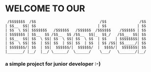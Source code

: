 <h1>WELCOME TO OUR</h1>
<div style="widht:100%; text-align-center">


     /$$$$$$$  /$$                             /$$               /$$
    | $$__  $$| $$                            | $$              | $$
    | $$  \ $$| $$$$$$$   /$$$$$$   /$$$$$$  /$$$$$$    /$$$$$$ | $$
    | $$$$$$$ | $$__  $$ /$$__  $$ /$$__  $$|_  $$_/   /$$__  $$| $$
    | $$__  $$| $$  \ $$| $$  \ $$| $$  \ $$  | $$    | $$$$$$$$| $$
    | $$  \ $$| $$  | $$| $$  | $$| $$  | $$  | $$ /$$| $$_____/| $$
    | $$$$$$$/| $$  | $$|  $$$$$$/|  $$$$$$/  |  $$$$/|  $$$$$$$| $$
    |_______/ |__/  |__/ \______/  \______/    \___/   \_______/|__/

</div>

<h3>a simple project for junior developer :-) </h3>
